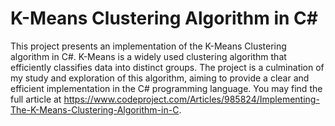 # K-Means Clustering Algorithm in C#
This project presents an implementation of the K-Means Clustering algorithm in C#. K-Means is a widely used clustering algorithm that efficiently classifies data into distinct groups. The project is a culmination of my study and exploration of this algorithm, aiming to provide a clear and efficient implementation in the C# programming language. You may find the full article at https://www.codeproject.com/Articles/985824/Implementing-The-K-Means-Clustering-Algorithm-in-C.
